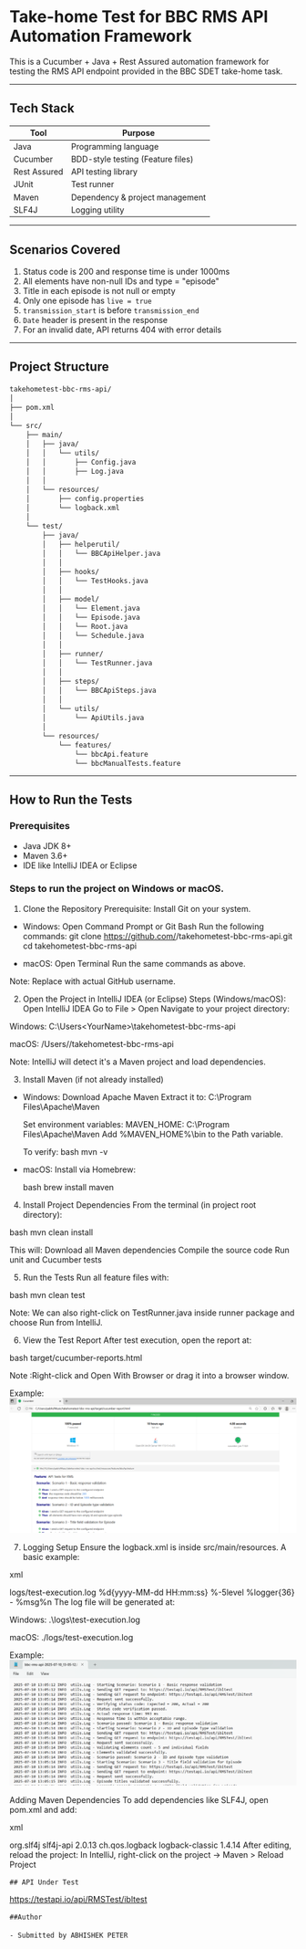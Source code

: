 # Take-home Test for BBC RMS API Automation Framework

This is a Cucumber + Java + Rest Assured automation framework for testing the RMS API endpoint provided in the BBC SDET take-home task.

---

## Tech Stack

| Tool            | Purpose                              |
|-----------------|---------------------------------------|
| Java            | Programming language                  |
| Cucumber        | BDD-style testing (Feature files)     |
| Rest Assured    | API testing library                   |
| JUnit           | Test runner                           |
| Maven           | Dependency & project management       |
| SLF4J           | Logging utility                       |

---

## Scenarios Covered

1. Status code is 200 and response time is under 1000ms  
2. All elements have non-null IDs and type = "episode"  
3. Title in each episode is not null or empty  
4. Only one episode has `live = true`  
5. `transmission_start` is before `transmission_end`  
6. `Date` header is present in the response  
7. For an invalid date, API returns 404 with error details

---

## Project Structure

```
takehometest-bbc-rms-api/
│
├── pom.xml
│
└── src/
    ├── main/
    │   ├── java/
    │   │   └── utils/
    │   │       ├── Config.java
    │   │       ├── Log.java
    │   │       
    │   └── resources/
    │       ├── config.properties
    │       └── logback.xml
    │
    └── test/
        ├── java/
        │   ├── helperutil/
        │   │   └── BBCApiHelper.java
        │   │
        │   ├── hooks/
        │   │   └── TestHooks.java
        │   │
        │   ├── model/
        │   │   └── Element.java
        │   │   └── Episode.java
        │   │   └── Root.java
        │   │   └── Schedule.java                      
        │   │
        │   ├── runner/
        │   │   └── TestRunner.java
        │   │
        │   ├── steps/
        │   │   └── BBCApiSteps.java
        │   │
        │   └── utils/
        │       └── ApiUtils.java
        │
        └── resources/
            └── features/
                └── bbcApi.feature
                └── bbcManualTests.feature
```
---

## How to Run the Tests

### Prerequisites

- Java JDK 8+
- Maven 3.6+
- IDE like IntelliJ IDEA or Eclipse

### Steps to run the project on Windows or macOS.

1. Clone the Repository
Prerequisite: Install Git on your system.

- Windows:
    Open Command Prompt or Git Bash
    Run the following commands:
    git clone https://github.com/<your-username>/takehometest-bbc-rms-api.git
    cd takehometest-bbc-rms-api

- macOS:
    Open Terminal
    Run the same commands as above.

Note: Replace <your-username> with actual GitHub username.

2. Open the Project in IntelliJ IDEA (or Eclipse)
Steps (Windows/macOS):
   Open IntelliJ IDEA
   Go to File > Open
   Navigate to your project directory:

Windows: C:\Users\<YourName>\takehometest-bbc-rms-api

macOS: /Users/<YourName>/takehometest-bbc-rms-api

Note: IntelliJ will detect it's a Maven project and load dependencies.

3. Install Maven (if not already installed)
- Windows:
    Download Apache Maven
    Extract it to: C:\Program Files\Apache\Maven

    Set environment variables:
    MAVEN_HOME: C:\Program Files\Apache\Maven
    Add %MAVEN_HOME%\bin to the Path variable.

    To verify:
    bash
    mvn -v

- macOS:
Install via Homebrew:

    bash
    brew install maven

 
4. Install Project Dependencies
From the terminal (in project root directory):

bash
mvn clean install

This will:
    Download all Maven dependencies
    Compile the source code
    Run unit and Cucumber tests

5. Run the Tests
Run all feature files with:

bash
mvn clean test

Note: We can also right-click on TestRunner.java inside runner package and choose Run from IntelliJ.

6. View the Test Report
After test execution, open the report at:

bash
target/cucumber-reports.html

Note :Right-click and Open With Browser or drag it into a browser window.

Example: 
![alt text](image-1.png)

7. Logging Setup
Ensure the logback.xml is inside src/main/resources. A basic example:

xml

<configuration>
  <appender name="FILE" class="ch.qos.logback.core.FileAppender">
    <file>logs/test-execution.log</file>
    <encoder>
      <pattern>%d{yyyy-MM-dd HH:mm:ss} %-5level %logger{36} - %msg%n</pattern>
    </encoder>
  </appender>

  <root level="INFO">
    <appender-ref ref="FILE" />
  </root>
</configuration>
The log file will be generated at:

Windows: .\logs\test-execution.log

macOS: ./logs/test-execution.log

Example: 
![alt text](image.png)

Adding Maven Dependencies
To add dependencies like SLF4J, open pom.xml and add:

xml

<dependency>
  <groupId>org.slf4j</groupId>
  <artifactId>slf4j-api</artifactId>
  <version>2.0.13</version>
</dependency>
<dependency>
  <groupId>ch.qos.logback</groupId>
  <artifactId>logback-classic</artifactId>
  <version>1.4.14</version>
</dependency>
After editing, reload the project: In IntelliJ, right-click on the project → Maven > Reload Project

```
## API Under Test

```
https://testapi.io/api/RMSTest/ibltest

```
##Author

- Submitted by ABHISHEK PETER